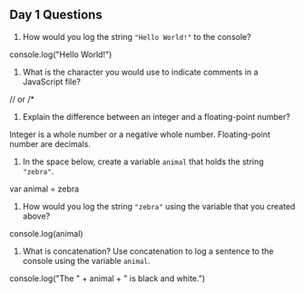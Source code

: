 ## Day 1 Questions

1. How would you log the string `"Hello World!"` to the console?

console.log("Hello World!")

1. What is the character you would use to indicate comments in a JavaScript file?

// or /*

1. Explain the difference between an integer and a floating-point number?

Integer is a whole number or a negative whole number. Floating-point number are decimals.

1. In the space below, create a variable `animal` that holds the string `"zebra"`.

var animal = zebra

1. How would you log the string `"zebra"` using the variable that you created above?

console.log(animal)

1. What is concatenation? Use concatenation to log a sentence to the console using the variable `animal`.

console.log("The " + animal + " is black and white.")
